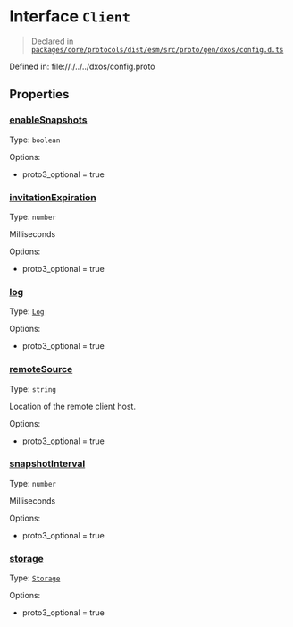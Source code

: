 # Interface `Client`
> Declared in [`packages/core/protocols/dist/esm/src/proto/gen/dxos/config.d.ts`]()

Defined in:
   file://./../../dxos/config.proto
## Properties
### [enableSnapshots]()
Type: <code>boolean</code>

Options:
  - proto3_optional = true
### [invitationExpiration]()
Type: <code>number</code>

Milliseconds

Options:
  - proto3_optional = true
### [log]()
Type: <code>[Log](/api/@dxos/config/interfaces/Log)</code>

Options:
  - proto3_optional = true
### [remoteSource]()
Type: <code>string</code>

Location of the remote client host.

Options:
  - proto3_optional = true
### [snapshotInterval]()
Type: <code>number</code>

Milliseconds

Options:
  - proto3_optional = true
### [storage]()
Type: <code>[Storage](/api/@dxos/config/interfaces/Storage)</code>

Options:
  - proto3_optional = true